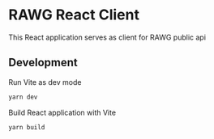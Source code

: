 # RAWG React Client

This React application serves as client for RAWG public api

## Development

Run Vite as dev mode

```bash
yarn dev
```

Build React application with Vite

```bash
yarn build
```